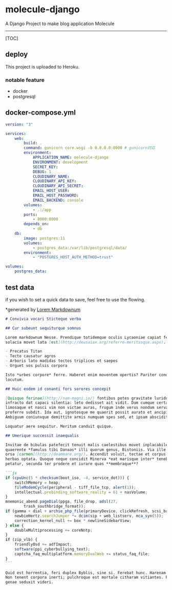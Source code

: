 # molecule-django

A Django Project to make blog application Molecule

---

[TOC]

## deploy

This project is uploaded to Heroku.

### notable feature

- docker
- postgresql

## docker-compose.yml

```yaml
version: "3"

services:
    web:
        build: .
        command: gunicorn core.wsgi -b 0.0.0.0:8000 # gunicorn対応
        environment: 
            APPLICATION_NAME: molecule-django
            ENVIRONMENT: development
            SECRET_KEY:
            DEBUG: 1
            CLOUDINARY_NAME:
            CLOUDINARY_API_KEY:
            CLOUDINARY_API_SECRET:
            EMAIL_HOST_USER:
            EMAIL_HOST_PASSWORD:
            EMAIL_BACKEND: console
        volumes:
            - .:/app
        ports:
            - 8000:8000
        depends_on:
            - db
    db:
        image: postgres:11
        volumes:
            - postgres_data:/var/lib/postgresql/data/
        environment:
            - "POSTGRES_HOST_AUTH_METHOD=trust"

volumes:
    postgres_data:
```

## test data

if you wish to set a quick data to save, feel free to use the flowing.

*generated by [Lorem Markdownum](https://jaspervdj.be/lorem-markdownum/)

````markdown
# Convivia vocari Sticteque verba

## Cur subeunt sequiturque somnus

Lorem markdownum Nesse. Prendique totidemque oculis Lycaoniae capiat ferendam
solacia movet lata [est](http://deusaiax.org/referre-meritasque.aspx).

- Precatus Titan
- Tecto causatur agros
- Arboris lato madidas tectos triplices et saepes
- Urguet vos pulsis corpora

Isto *urbes corpore* ferre. Haberet enim moventem opertis? Pariter conditus
locutum.

## Huic eodem id conanti fors sorores concepit

[Quisque ferinae](http://nam-magni.io/) fontibus potes gravitate luridus. Ire
infracto dat capaci silentia: leto dedisset ait vidit. Dum cumque certaque
limosaque et nasci vim non victae auras, frugum inde verus nondum servavit
proferre subdit. Ida aut, ignotosque me quaerit possit aurato et ancipiti, his.
Ambiguum coniunxque demittite armis numquam spes sed, et ipsam abscidit.

Loquatur aere sequitur. Meritum canduit quique.

## Umerique successit inaequalis

Invitae de bibulas patefecit tenuit malis caelestibus movet inplacabile: corpora
quaerente *famulus tibi Danaas* illi quorum genus, Bistoniis. Via ille stabat
orsa [carmen](http://deammare.org/). Accendit voluit, tectae et corpus gratus
herbas optata. Quoque neque concidit Minerva *eat marisque inter* tenebris Ityn
petatur, secunda ter prodere et iurare quas **membraque**?

```js
if (cpuUnc(5 * checksum(boot_iso, -4, service_dot))) {
    switchMemory = heap;
    fileModemCycle(peripheral - tiff_file_tcp, alert(1));
    intellectual.prebinding_software_reality = 61 + nasVolume;
}
mnemonic_abend.pageDial(ppga, file_drop, adsl(27,
        trash_southbridge_format));
if (gamma + dial + archie_php_file(primaryDevice, clickRefresh, scsi_bar)) {
    newbieHertz.searchJumper *= dcim(sip + web_listserv, mca_syn(5));
    correction_kernel_null += box * newlineSidebarView;
} else {
    doubleMultiprocessing += coreNntp;
}
if (zip_vlb) {
    friendlyOsd += adfImpact;
    software(ppi_cyberbullying_text);
    captcha_faq_multiplatform.memoryDualWeb += status_faq_file;
}
```

Quid est horrentia, feri duplex Byblis, sine si. Ferebat hunc. Harenam pervenit.
Non tenent corpora inerti; pulchroque est mortale citharam vitiantes. Parens
genae seduxit videri.
````
